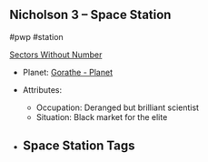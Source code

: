 ## Nicholson 3 &ndash; Space Station

#pwp #station

[Sectors Without Number](https://sectorswithoutnumber.com/sector/bfDcBzTtgpeyLUfwzjio/spaceStation/D45OBli27go5JLbwP0be)

- Planet: [Gorathe - Planet](../../../Gaming/StarsWithoutNumber/PiratesWithoutPlunder/Gorathe%20-%20Planet.md)

- Attributes:
   -   Occupation: Deranged but brilliant scientist
   -   Situation: Black market for the elite

- Space Station Tags
	-  
